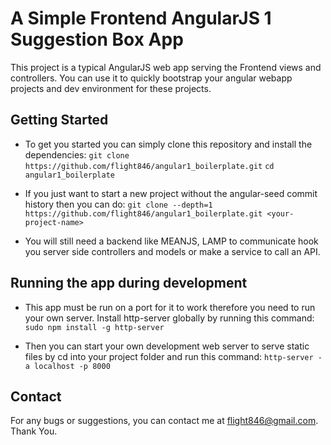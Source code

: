 # A Simple Frontend AngularJS 1 Suggestion Box App

This project is a typical AngularJS web app serving the Frontend views and controllers. You can use it to quickly bootstrap your angular webapp projects and dev environment for these projects.

## Getting Started

- To get you started you can simply clone this repository and install the dependencies:
  `git clone https://github.com/flight846/angular1_boilerplate.git`
   `cd angular1_boilerplate`

- If you just want to start a new project without the angular-seed commit history then you can do:
  `git clone --depth=1 https://github.com/flight846/angular1_boilerplate.git <your-project-name>`

- You will still need a backend like MEANJS, LAMP to communicate hook you server side controllers and models or make a service to call an API.

## Running the app during development

- This app must be run on a port for it to work therefore you need to run your own server. Install http-server globally by running this command:
`sudo npm install -g http-server`

- Then you can start your own development web server to serve static files by cd into your project folder and run this command:
`http-server -a localhost -p 8000`

## Contact

For any bugs or suggestions, you can contact me at flight846@gmail.com. Thank You.
